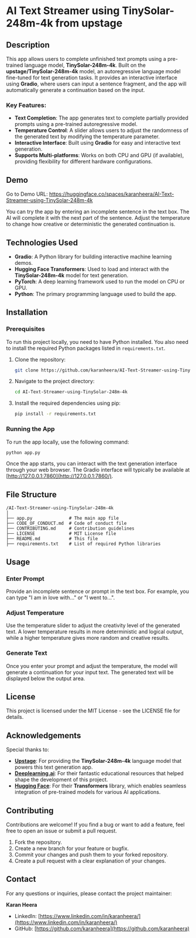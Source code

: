 # AI Text Streamer using TinySolar-248m-4k from upstage

## Description

This app allows users to complete unfinished text prompts using a pre-trained language model, **TinySolar-248m-4k**. Built on the **upstage/TinySolar-248m-4k** model, an autoregressive language model fine-tuned for text generation tasks. It provides an interactive interface using **Gradio**, where users can input a sentence fragment, and the app will automatically generate a continuation based on the input.

### Key Features:
- **Text Completion**: The app generates text to complete partially provided prompts using a pre-trained autoregressive model.
- **Temperature Control**: A slider allows users to adjust the randomness of the generated text by modifying the temperature parameter.
- **Interactive Interface**: Built using **Gradio** for easy and interactive text generation.
- **Supports Multi-platforms**: Works on both CPU and GPU (if available), providing flexibility for different hardware configurations.

## Demo

Go to Demo URL: https://huggingface.co/spaces/karanheera/AI-Text-Streamer-using-TinySolar-248m-4k

You can try the app by entering an incomplete sentence in the text box. The AI will complete it with the next part of the sentence. Adjust the temperature to change how creative or deterministic the generated continuation is.

## Technologies Used

- **Gradio**: A Python library for building interactive machine learning demos.
- **Hugging Face Transformers**: Used to load and interact with the **TinySolar-248m-4k** model for text generation.
- **PyTorch**: A deep learning framework used to run the model on CPU or GPU.
- **Python**: The primary programming language used to build the app.

## Installation

### Prerequisites

To run this project locally, you need to have Python installed. You also need to install the required Python packages listed in `requirements.txt`.

1. Clone the repository:
   ```bash
   git clone https://github.com/karanheera/AI-Text-Streamer-using-TinySolar-248m-4k.git
   ```

2. Navigate to the project directory:
   ```bash
   cd AI-Text-Streamer-using-TinySolar-248m-4k
   ```

3. Install the required dependencies using pip:
   ```bash
   pip install -r requirements.txt
   ```

### Running the App

To run the app locally, use the following command:
```bash
python app.py
```

Once the app starts, you can interact with the text generation interface through your web browser. The Gradio interface will typically be available at [http://127.0.0.1:7860](http://127.0.0.1:7860/).

## File Structure

```plaintext
/AI-Text-Streamer-using-TinySolar-248m-4k
│
├── app.py              # The main app file
├── CODE_OF_CONDUCT.md  # Code of conduct file
├── CONTRIBUTING.md     # Contribution guidelines
├── LICENSE             # MIT License file
├── README.md           # This file
├── requirements.txt    # List of required Python libraries
```

## Usage

### Enter Prompt
Provide an incomplete sentence or prompt in the text box. For example, you can type "I am in love with..." or "I went to...".

### Adjust Temperature
Use the temperature slider to adjust the creativity level of the generated text. A lower temperature results in more deterministic and logical output, while a higher temperature gives more random and creative results.

### Generate Text
Once you enter your prompt and adjust the temperature, the model will generate a continuation for your input text. The generated text will be displayed below the output area.

## License

This project is licensed under the MIT License - see the LICENSE file for details.

## Acknowledgements

Special thanks to:
- **[Upstage](https://huggingface.co/upstage/TinySolar-248m-4k)**: For providing the **TinySolar-248m-4k** language model that powers this text generation app.
- **[Deeplearning.ai](https://www.deeplearning.ai/)**: For their fantastic educational resources that helped shape the development of this project.
- **[Hugging Face](https://huggingface.co/)**: For their **Transformers** library, which enables seamless integration of pre-trained models for various AI applications.

## Contributing

Contributions are welcome! If you find a bug or want to add a feature, feel free to open an issue or submit a pull request.

1. Fork the repository.
2. Create a new branch for your feature or bugfix.
3. Commit your changes and push them to your forked repository.
4. Create a pull request with a clear explanation of your changes.

## Contact

For any questions or inquiries, please contact the project maintainer:

**Karan Heera**  
- LinkedIn: [https://www.linkedin.com/in/karanheera/](https://www.linkedin.com/in/karanheera/)  
- GitHub: [https://github.com/karanheera](https://github.com/karanheera)
